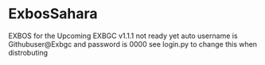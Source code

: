 # ExbosSahara
EXBOS for the Upcoming EXBGC
v1.1.1 not ready yet
auto username is Githubuser@Exbgc and password is 0000
see login.py to change this when distrobuting
